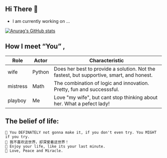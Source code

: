 


## Hi There 👋

 - I am currently working on ...

[![Anurag's GitHub stats](https://github-readme-stats.vercel.app/api?username=ouerxiao&show_icons=true&theme=dracula)](https://github.com/anuraghazra/github-readme-stats)


## How I meet “You” ,

| Role     |   Actor   |   Characteristic                                                                       |
|----------|-----------|----------------------------------------------------------------------------------------|  
|  wife    |   Python  |Does her best to provide a solution. Not the fastest, but supportive, smart, and honest.|
| mistress |   Math    |   The combination of logic and innovation. Pretty, fun and successsful.                |
| playboy  |     Me    |   Love "my wife", but cant stop thinking about her. What a pefect lady!                |


## The belief of life:
    🎯 You DEFINATELY not gonna make it, if you don't even try. You MIGHT if you try. 
    💋 我不喜欢这世界，却深爱着这世界！
    🐣 Enjoy your life, like its your last minute. 
    🌈 Love, Peace and Miracle.



